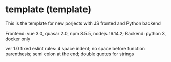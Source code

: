 # template (template)

This is the template for new porjects with JS fronted and Python backend

Frontend: vue 3.0, quasar 2.0, npm 8.5.5, nodejs 16.14.2; 
Backend: python 3, docker only

ver 1.0
fixed eslint rules: 4 space indent; no space before function parenthesis; semi colon at the end; double quotes for strings